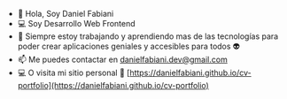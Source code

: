 - 👋 Hola, Soy Daniel Fabiani
- 💻 Soy Desarrollo Web Frontend
- 👀 Siempre estoy trabajando y aprendiendo mas de las tecnologías para poder crear aplicaciones geniales y accesibles para todos 👽
- 📫 Me puedes contactar en danielfabiani.dev@gmail.com
- 💻 O visita mi sitio personal 🤜
 [https://danielfabiani.github.io/cv-portfolio](https://danielfabiani.github.io/cv-portfolio)
